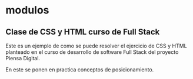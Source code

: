 # modulos
## Clase de CSS y HTML curso de Full Stack

Este es un ejemplo de como se puede resolver el ejercicio de CSS y HTML planteado en el curso de desarrollo de software Full Stack del proyecto Piensa Digital.

En este se ponen en practica conceptos de posicionamiento.

